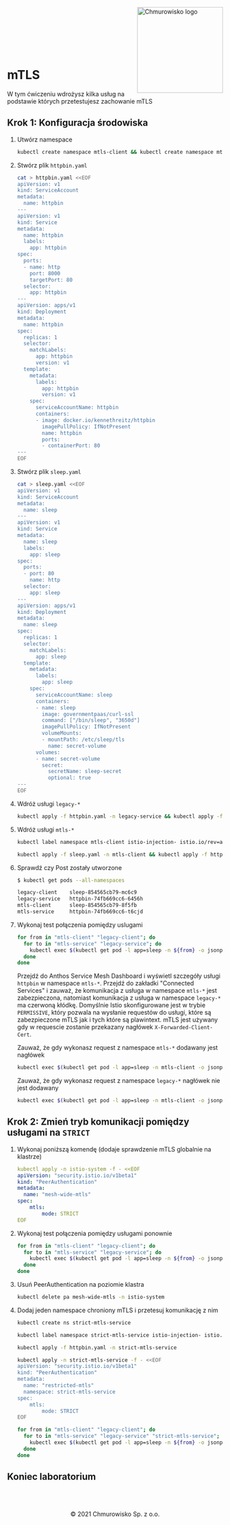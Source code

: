<img src="../../../../img/logo.png" alt="Chmurowisko logo" width="200"  align="right">
<br><br>
<br><br>
<br><br>

# mTLS

W tym ćwiczeniu wdrożysz kilka usług na podstawie których przetestujesz zachowanie mTLS

## Krok 1: Konfiguracja środowiska

1. Utwórz namespace

    ```bash
    kubectl create namespace mtls-client && kubectl create namespace mtls-service && kubectl create namespace legacy-client && kubectl create namespace legacy-service
    ```

1. Stwórz plik `httpbin.yaml`
  
    ```bash
    cat > httpbin.yaml <<EOF
    apiVersion: v1
    kind: ServiceAccount
    metadata:
      name: httpbin
    ---
    apiVersion: v1
    kind: Service
    metadata:
      name: httpbin
      labels:
        app: httpbin
    spec:
      ports:
      - name: http
        port: 8000
        targetPort: 80
      selector:
        app: httpbin
    ---
    apiVersion: apps/v1
    kind: Deployment
    metadata:
      name: httpbin
    spec:
      replicas: 1
      selector:
        matchLabels:
          app: httpbin
          version: v1
      template:
        metadata:
          labels:
            app: httpbin
            version: v1
        spec:
          serviceAccountName: httpbin
          containers:
          - image: docker.io/kennethreitz/httpbin
            imagePullPolicy: IfNotPresent
            name: httpbin
            ports:
            - containerPort: 80
    ---
    EOF
    ```

1. Stwórz plik `sleep.yaml`

    ```bash
    cat > sleep.yaml <<EOF
    apiVersion: v1
    kind: ServiceAccount
    metadata:
      name: sleep
    ---
    apiVersion: v1
    kind: Service
    metadata:
      name: sleep
      labels:
        app: sleep
    spec:
      ports:
      - port: 80
        name: http
      selector:
        app: sleep
    ---
    apiVersion: apps/v1
    kind: Deployment
    metadata:
      name: sleep
    spec:
      replicas: 1
      selector:
        matchLabels:
          app: sleep
      template:
        metadata:
          labels:
            app: sleep
        spec:
          serviceAccountName: sleep
          containers:
          - name: sleep
            image: governmentpaas/curl-ssl
            command: ["/bin/sleep", "3650d"]
            imagePullPolicy: IfNotPresent
            volumeMounts:
            - mountPath: /etc/sleep/tls
              name: secret-volume
          volumes:
          - name: secret-volume
            secret:
              secretName: sleep-secret
              optional: true
    ---
    EOF
    ```

1. Wdróż usługi `legacy-*`
  
    ```bash
    kubectl apply -f httpbin.yaml -n legacy-service && kubectl apply -f sleep.yaml -n legacy-client
    ```

1. Wdróż usługi `mtls-*`
  
    ```bash
    kubectl label namespace mtls-client istio-injection- istio.io/rev=asm-196-2 --overwrite && kubectl label namespace mtls-service istio-injection- istio.io/rev=asm-196-2 --overwrite
    ```
    
    ```bash
    kubectl apply -f sleep.yaml -n mtls-client && kubectl apply -f httpbin.yaml -n mtls-service
    ```

1. Sprawdź czy Post zostały utworzone
  
    ```bash
    $ kubectl get pods --all-namespaces

    legacy-client    sleep-854565cb79-mc6c9                                      1/1     Running   0          8m9s
    legacy-service   httpbin-74fb669cc6-6456h                                    1/1     Running   0          8m10s
    mtls-client      sleep-854565cb79-8f5fb                                      2/2     Running   0          43s
    mtls-service     httpbin-74fb669cc6-t6cjd                                    2/2     Running   0          43s
    ```

1. Wykonaj test połączenia pomiędzy uslugami
  
    ```bash
    for from in "mtls-client" "legacy-client"; do
      for to in "mtls-service" "legacy-service"; do
        kubectl exec $(kubectl get pod -l app=sleep -n ${from} -o jsonpath={.items..metadata.name}) -c sleep -n ${from} -- curl "http://httpbin.${to}:8000/ip" -s -o /dev/null -w "sleep.${from} to httpbin.${to}: %{http_code}\n"
      done
    done
    ```

    Przejdź do Anthos Service Mesh Dashboard i wyświetl szczegóły usługi `httpbin` w namespace `mtls-*`. Przejdź do zakładki "Connected Services" i zauważ, że komunikacja z usługa w namespace `mtls-*` jest zabezpieczona, natomiast komunikacja z usługa w namespace `legacy-*` ma czerwoną kłódkę. Domyślnie Istio skonfigurowane jest w trybie `PERMISSIVE`, który pozwala na wysłanie requestów do usługi, które są zabezpieczone mTLS jak i tych które są plawintext. mTLS jest używany gdy w requescie zostanie przekazany nagłówek `X-Forwarded-Client-Cert`.

    Zauważ, że gdy wykonasz request z namespace `mtls-*` dodawany jest nagłówek

      ```bash
      kubectl exec $(kubectl get pod -l app=sleep -n mtls-client -o jsonpath={.items..metadata.name}) -c sleep -n mtls-client -- curl http://httpbin.mtls-service:8000/headers -s | grep X-Forwarded-Client-Cert
      ```

    Zauważ, że gdy wykonasz request z namespace `legacy-*` nagłówek nie jest dodawany
      
      ```bash
      kubectl exec $(kubectl get pod -l app=sleep -n mtls-client -o jsonpath={.items..metadata.name}) -c sleep -n mtls-client -- curl http://httpbin.legacy-service:8000/headers -s | grep X-Forwarded-Client-Cert
      ```

## Krok 2: Zmień tryb komunikacji pomiędzy usługami na `STRICT`
    
1. Wykonaj poniższą komendę (dodaje sprawdzenie mTLS globalnie na klastrze)
  
    ```yaml
    kubectl apply -n istio-system -f - <<EOF
    apiVersion: "security.istio.io/v1beta1"
    kind: "PeerAuthentication"
    metadata:
      name: "mesh-wide-mtls"
    spec:
        mtls:
            mode: STRICT
    EOF
    ```

1. Wykonaj test połączenia pomiędzy usługami ponownie
  
    ```bash
    for from in "mtls-client" "legacy-client"; do
      for to in "mtls-service" "legacy-service"; do
        kubectl exec $(kubectl get pod -l app=sleep -n ${from} -o jsonpath={.items..metadata.name}) -c sleep -n ${from} -- curl "http://httpbin.${to}:8000/ip" -s -o /dev/null -w "sleep.${from} to httpbin.${to}: %{http_code}\n"
      done
    done
    ```

1. Usuń PeerAuthentication na poziomie klastra
  
    ```bash
    kubectl delete pa mesh-wide-mtls -n istio-system
    ```

1. Dodaj jeden namespace chroniony mTLS i przetesuj komunikację z nim

    ```bash
    kubectl create ns strict-mtls-service
    ```
    
    ```bash
    kubectl label namespace strict-mtls-service istio-injection- istio.io/rev=asm-196-2 --overwrite
    ```
    
    ```bash
    kubectl apply -f httpbin.yaml -n strict-mtls-service
    ```
    
    ```bash
    kubectl apply -n strict-mtls-service -f - <<EOF
    apiVersion: "security.istio.io/v1beta1"
    kind: "PeerAuthentication"
    metadata:
      name: "restricted-mtls"
      namespace: strict-mtls-service
    spec:
        mtls:
            mode: STRICT
    EOF
    ```
    
    ```bash
    for from in "mtls-client" "legacy-client"; do
      for to in "mtls-service" "legacy-service" "strict-mtls-service"; do
        kubectl exec $(kubectl get pod -l app=sleep -n ${from} -o jsonpath={.items..metadata.name}) -c sleep -n ${from} -- curl "http://httpbin.${to}:8000/ip" -s -o /dev/null -w "sleep.${from} to httpbin.${to}: %{http_code}\n"
      done
    done
    ```

## Koniec laboratorium

<br><br>

<center><p>&copy; 2021 Chmurowisko Sp. z o.o.<p></center>
